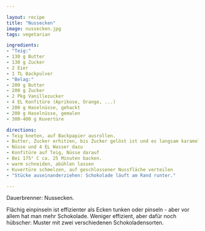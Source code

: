 ```yaml
---

layout: recipe
title: "Nussecken"
image: nussecken.jpg
tags: vegetarian

ingredients:
- "Teig:"
- 130 g Butter
- 130 g Zucker
- 2 Eier
- 1 TL Backpulver
- "Belag:"
- 200 g Butter
- 200 g Zucker
- 2 Pkg Vanillezucker
- 4 EL Konfitüre (Aprikose, Orange, ...) 
- 200 g Haselnüsse, gehackt
- 200 g Haselnüsse, gemalen
- 300-400 g Kuvertüre

directions:
- Teig kneten, auf Backpapier ausrollen.
- Butter, Zucker erhitzen, bis Zucker gelöst ist und es langsam karamellisiert
- Nüsse und 4 EL Wasser dazu
- Konfitüre auf Teig, Nüsse darauf
- Bei 175° C ca. 25 Minuten backen.
- warm schneiden, abühlen lassen
- Kuvertüre schmelzen, auf geschlossener Nussfläche verteilen
- "Stücke auseinanderziehen: Schokolade läuft am Rand runter."

--- 
```


Dauerbrenner: Nussecken. 

Flächig einpinseln ist effizienter als Ecken tunken oder pinseln - aber vor allem hat man mehr Schokolade.
Weniger effizient, aber dafür noch hübscher: Muster mit zwei verschiedenen Schokoladensorten.